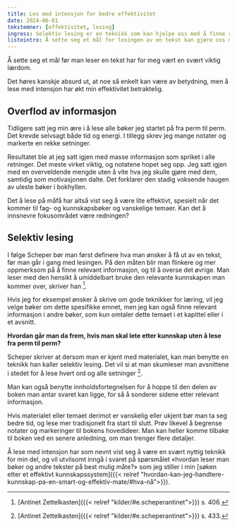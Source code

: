 ```yaml
---
title: Les med intensjon for bedre effektivitet
date: 2024-06-01
tekstemner: [effektivitet, lesing]
ingress: Selektiv lesing er en teknikk som kan hjelpe oss med å finne relevant informasjon i kilder på en mer effektiv måte, og dermed gjøre oss mer produktive.
listeintro: Å sette seg et mål for lesingen av en tekst kan gjøre oss mer effektive og produktive.
---
```

Å sette seg et mål før man leser en tekst har for meg vært en svært viktig lærdom.

Det høres kanskje absurd ut, at noe så enkelt kan være av betydning, men å lese med intensjon har økt min effektivitet betraktelig.

## Overflod av informasjon
Tidligere satt jeg min ære i å lese alle bøker jeg startet på fra perm til perm. Det krevde selvsagt både tid og energi. I tillegg skrev jeg mange notater og markerte en rekke setninger.

Resultatet ble at jeg satt igjen med masse informasjon som spriket i alle retninger. Det meste virket viktig, og notatene hopet seg opp. Jeg satt igjen med en overveldende mengde uten å vite hva jeg skulle gjøre med dem, samtidig som motivasjonen dalte. Det forklarer den stadig voksende haugen av uleste bøker i bokhyllen.

Det å lese på måfå har altså vist seg å være lite effektivt, spesielt når det kommer til fag- og kunnskapsbøker og vanskelige temaer. Kan det å innsnevre fokusområdet være redningen?

## Selektiv lesing
I følge Scheper bør man først definere hva man ønsker å få ut av en tekst, før man går i gang med lesingen. På den måten blir man flinkere og mer oppmerksom på å finne relevant informasjon, og til å overse det øvrige. Man leser med den hensikt å umiddelbart bruke den relevante kunnskapen man kommer over, skriver han [^1].

Hvis jeg for eksempel ønsker å skrive om gode teknikker for læring, vil jeg velge bøker om dette spesifikke emnet, men jeg kan også finne relevant informasjon i andre bøker, som kun omtaler dette temaet i et kapittel eller i et avsnitt.

**Hvordan går man da frem, hvis man skal lete etter kunnskap uten å lese fra perm til perm?**

Scheper skriver at dersom man er kjent med materialet, kan man benytte en teknikk han kaller selektiv lesing. Det vil si at man skumleser man avsnittene i stedet for å lese hvert ord og alle setninger [^2].

Man kan også benytte innholdsfortegnelsen for å hoppe til den delen av boken man antar svaret kan ligge, for så å sonderer sidene etter relevant informasjon.

Hvis materialet eller temaet derimot er vanskelig eller ukjent bør man ta seg bedre tid, og lese mer tradisjonelt fra start til slutt. Prøv likevel å begrense notater og markeringer til bokens hovedideer. Man kan heller komme tilbake til boken ved en senere anledning, om man trenger flere detaljer.

Å lese med intensjon har som nevnt vist seg å være en svært nyttig teknikk for min del, og vil utvilsomt inngå i svaret på spørsmålet «hvordan leser man bøker og andre tekster på best mulig måte?» som jeg stiller i min [søken etter et effektivt kunnskapssystem]({{< relref "hvordan-kan-jeg-handtere-kunnskap-pa-en-smart-og-effektiv-mate/#hva-nå">}}).

[^1]: [Antinet Zettelkasten]({{< relref "kilder/#e.scheperantinet">}}) s. 406.
[^2]: [Antinet Zettelkasten]({{< relref "kilder/#e.scheperantinet">}}) s. 433.
